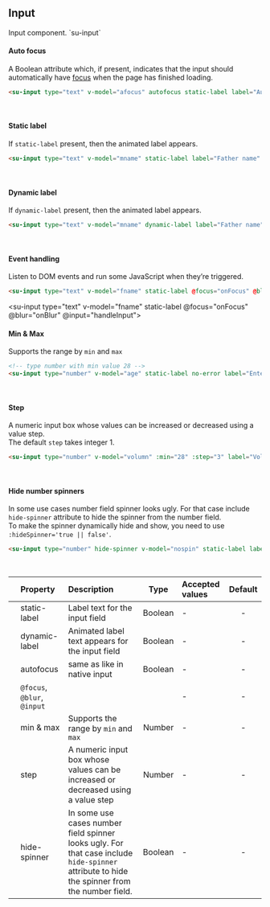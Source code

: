 
## Input

<div ref="pageTopElem">
Input component. `su-input`
</div>

<div v-if="propertyInput === 'autofocus'">

#### Auto focus

A Boolean attribute which, if present, indicates that the input should automatically have [focus](https://developer.mozilla.org/en-US/docs/Web/HTML/Element/input#autofocus) when the page has finished loading.

```html
<su-input type="text" v-model="afocus" autofocus static-label label="Auto focus"></su-input>
```

<su-input type="text" v-model="afocus" autofocus static-label label="Auto focus"></su-input>
<br>
</div>

<div v-if="propertyInput === 'staticlabel'">

#### Static label

If `static-label` present, then the animated label appears.

```html
<su-input type="text" v-model="mname" static-label label="Father name" placeholder="Father name"></su-input>
```
<su-input type="text" v-model="mname" static-label label="Father name" placeholder="Father name"></su-input>
<br>
</div>

<div v-if="propertyInput === 'dynamiclabel'">

#### Dynamic label

If `dynamic-label` present, then the animated label appears.

```html
<su-input type="text" v-model="mname" dynamic-label label="Father name" placeholder="Father name"></su-input>
```
<su-input type="text" v-model="mname" dynamic-label label="Father name" placeholder="Father name"></su-input>
<br>
</div>

<div v-if="propertyInput === 'eventhandling'">

#### Event handling

Listen to DOM events and run some JavaScript when they’re triggered.

```html
<su-input type="text" v-model="fname" static-label @focus="onFocus" @blur="onBlur" @input="handleInput"></su-input>
```

<!-- adding input events -->
<su-input type="text" v-model="fname" static-label @focus="onFocus" @blur="onBlur" @input="handleInput"></su-input>
<br>
</div>

<div v-if="propertyInput === 'minmax'">

#### Min & Max

Supports the range by `min` and `max`
```html
<!-- type number with min value 28 -->
<su-input type="number" v-model="age" static-label no-error label="Enter age" :min="28"></su-input>
```

<su-input type="number" v-model="age" static-label no-error :min="28" label="Age"></su-input>
<br>
</div>

<div v-if="propertyInput === 'step'">

#### Step

A numeric input box whose values can be increased or decreased using a value step.<br> The default `step` takes integer 1.

```html
<su-input type="number" v-model="volumn" :min="28" :step="3" label="Volume"></su-input>
```

<su-input type="number" v-model="volumn" static-label :min="28" :step="3" label="Volume"></su-input>
<br>
</div>

<div v-if="propertyInput === 'hidespinner'">

#### Hide number spinners

In some use cases number field spinner looks ugly. For that case include `hide-spinner` attribute to hide the spinner from the number field.<br> To make the spinner dynamically hide and show, you need to use `:hideSpinner='true || false'`.
```html
<su-input type="number" hide-spinner v-model="nospin" static-label label="Enter age"></su-input>
```

<su-input type="number" hide-spinner v-model="nospin" static-label label="Enter age"></su-input>
<br>
</div>


| |  Property  |  Description  |  Type  |  Accepted values  |  Default  |
| -|:------------- |:-----------|:-----:|:-------------|:-----:|
| <su-radio-group v-model="propertyInput"><su-radio value="staticlabel"> </su-radio></su-radio-group> | static-label | Label text for the input field | Boolean | - | - |
| <su-radio-group v-model="propertyInput"><su-radio value="dynamiclabel"> </su-radio></su-radio-group> | dynamic-label | Animated label text appears for the input field | Boolean | - | - |
| <su-radio-group v-model="propertyInput"><su-radio value="autofocus"> </su-radio></su-radio-group> | autofocus | same as like in native input | Boolean | - | - |
| <su-radio-group v-model="propertyInput"><su-radio value="eventhandling"> </su-radio></su-radio-group> | `@focus`, `@blur`, `@input` |  |  | - | - |
| <su-radio-group v-model="propertyInput"><su-radio value="minmax"> </su-radio></su-radio-group> | min & max | Supports the range by `min` and `max` | Number | - | - |
| <su-radio-group v-model="propertyInput"><su-radio value="step"> </su-radio></su-radio-group> | step | A numeric input box whose values can be increased or decreased using a value step | Number | - | - |
| <su-radio-group v-model="propertyInput"><su-radio value="hidespinner"> </su-radio></su-radio-group> | hide-spinner | In some use cases number field spinner looks ugly. For that case include `hide-spinner` attribute to hide the spinner from the number field. | Boolean | - | - |


<script>
import Vue from 'vue'
export default {
	data: function () {
		return {
			propertyInput: 'staticlabel',
			name: 'Bob',
			age: 30,
			fname: '',
			mname: '',
			afocus: '',
			maxLen: 'WX9090',
			volumn: 28,
			username: '',
			nospin: 0,
			pin: 123456
		}
	},
	methods: {
		onFocus: function () {
			console.log('on focus')
		},
		onBlur: function () {
			console.log('on blur')
		},
		handleInput: function ($event) {
			console.log('handleInput', $event)
		}
	},
	watch: {
		propertyInput: function (val, pval) {
			if (val !== pval) {
				let pageTopElement = this.$refs.pageTopElem
      			pageTopElement.scrollIntoView()
			}
		}
	}
}
</script>

